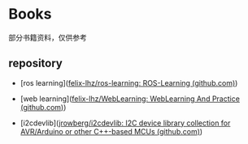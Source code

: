 # Books
部分书籍资料，仅供参考

## repository

- [ros learning]([felix-lhz/ros-learning: ROS-Learning (github.com)](https://github.com/felix-lhz/ros-learning))

- [web learning]([felix-lhz/WebLearning: WebLearning And Practice (github.com)](https://github.com/felix-lhz/WebLearning))

- [i2cdevlib]([jrowberg/i2cdevlib: I2C device library collection for AVR/Arduino or other C++-based MCUs (github.com)](https://github.com/jrowberg/i2cdevlib))

